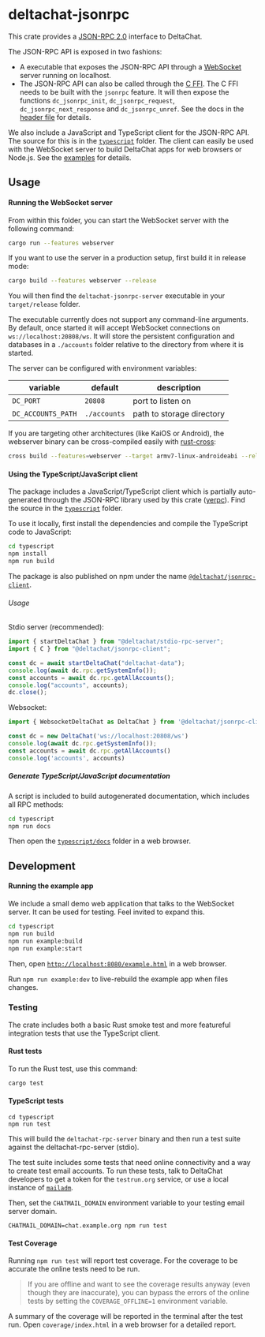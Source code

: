 # deltachat-jsonrpc

This crate provides a [JSON-RPC 2.0](https://www.jsonrpc.org/specification) interface to DeltaChat.

The JSON-RPC API is exposed in two fashions:

- A executable that exposes the JSON-RPC API through a [WebSocket](https://developer.mozilla.org/en-US/docs/Web/API/WebSockets_API) server running on localhost.
- The JSON-RPC API can also be called through the [C FFI](../deltachat-ffi). The C FFI needs to be built with the `jsonrpc` feature. It will then expose the functions `dc_jsonrpc_init`, `dc_jsonrpc_request`, `dc_jsonrpc_next_response` and `dc_jsonrpc_unref`. See the docs in the [header file](../deltachat-ffi/deltachat.h) for details.

We also include a JavaScript and TypeScript client for the JSON-RPC API. The source for this is in the [`typescript`](typescript) folder. The client can easily be used with the WebSocket server to build DeltaChat apps for web browsers or Node.js. See the [examples](typescript/example) for details.

## Usage

#### Running the WebSocket server

From within this folder, you can start the WebSocket server with the following command:

```sh
cargo run --features webserver
```

If you want to use the server in a production setup, first build it in release mode:

```sh
cargo build --features webserver --release
```

You will then find the `deltachat-jsonrpc-server` executable in your `target/release` folder.

The executable currently does not support any command-line arguments. By default, once started it will accept WebSocket connections on `ws://localhost:20808/ws`. It will store the persistent configuration and databases in a `./accounts` folder relative to the directory from where it is started.

The server can be configured with environment variables:

| variable           | default      | description               |
| ------------------ | ------------ | ------------------------- |
| `DC_PORT`          | `20808`      | port to listen on         |
| `DC_ACCOUNTS_PATH` | `./accounts` | path to storage directory |

If you are targeting other architectures (like KaiOS or Android), the webserver binary can be cross-compiled easily with [rust-cross](https://github.com/cross-rs/cross):

```sh
cross build --features=webserver --target armv7-linux-androideabi --release
```

#### Using the TypeScript/JavaScript client

The package includes a JavaScript/TypeScript client which is partially auto-generated through the JSON-RPC library used by this crate ([yerpc](https://github.com/Frando/yerpc/)). Find the source in the [`typescript`](typescript) folder.

To use it locally, first install the dependencies and compile the TypeScript code to JavaScript:

```sh
cd typescript
npm install
npm run build
```

The package is also published on npm under the name [`@deltachat/jsonrpc-client`](https://www.npmjs.com/package/@deltachat/jsonrpc-client).

###### Usage

Stdio server (recommended):

```typescript
import { startDeltaChat } from "@deltachat/stdio-rpc-server";
import { C } from "@deltachat/jsonrpc-client";

const dc = await startDeltaChat("deltachat-data");
console.log(await dc.rpc.getSystemInfo());
const accounts = await dc.rpc.getAllAccounts();
console.log("accounts", accounts);
dc.close();
```

Websocket:

```typescript
import { WebsocketDeltaChat as DeltaChat } from '@deltachat/jsonrpc-client''=

const dc = new DeltaChat('ws://localhost:20808/ws')
console.log(await dc.rpc.getSystemInfo());
const accounts = await dc.rpc.getAllAccounts()
console.log('accounts', accounts)
```

##### Generate TypeScript/JavaScript documentation

A script is included to build autogenerated documentation, which includes all RPC methods:

```sh
cd typescript
npm run docs
```

Then open the [`typescript/docs`](typescript/docs) folder in a web browser.

## Development

#### Running the example app

We include a small demo web application that talks to the WebSocket server. It can be used for testing. Feel invited to expand this.

```sh
cd typescript
npm run build
npm run example:build
npm run example:start
```

Then, open [`http://localhost:8080/example.html`](http://localhost:8080/example.html) in a web browser.

Run `npm run example:dev` to live-rebuild the example app when files changes.

### Testing

The crate includes both a basic Rust smoke test and more featureful integration tests that use the TypeScript client.

#### Rust tests

To run the Rust test, use this command:

```
cargo test
```

#### TypeScript tests

```
cd typescript
npm run test
```

This will build the `deltachat-rpc-server` binary and then run a test suite against the deltachat-rpc-server (stdio).

The test suite includes some tests that need online connectivity and a way to create test email accounts. To run these tests, talk to DeltaChat developers to get a token for the `testrun.org` service, or use a local instance of [`mailadm`](https://github.com/deltachat/docker-mailadm).

Then, set the `CHATMAIL_DOMAIN` environment variable to your testing email server domain.

```
CHATMAIL_DOMAIN=chat.example.org npm run test
```

#### Test Coverage

Running `npm run test` will report test coverage. For the coverage to be accurate the online tests need to be run.

> If you are offline and want to see the coverage results anyway (even though they are inaccurate), you can bypass the errors of the online tests by setting the `COVERAGE_OFFLINE=1` environment variable.

A summary of the coverage will be reported in the terminal after the test run. Open `coverage/index.html` in a web browser for a detailed report.
